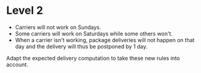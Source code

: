 # Level 2

+ Carriers will not work on Sundays.
+ Some carriers will work on Saturdays while some others won't.
+ When a carrier isn't working, package deliveries will not happen on that day and the delivery will thus be postponed by 1 day.

Adapt the expected delivery computation to take these new rules into account.
